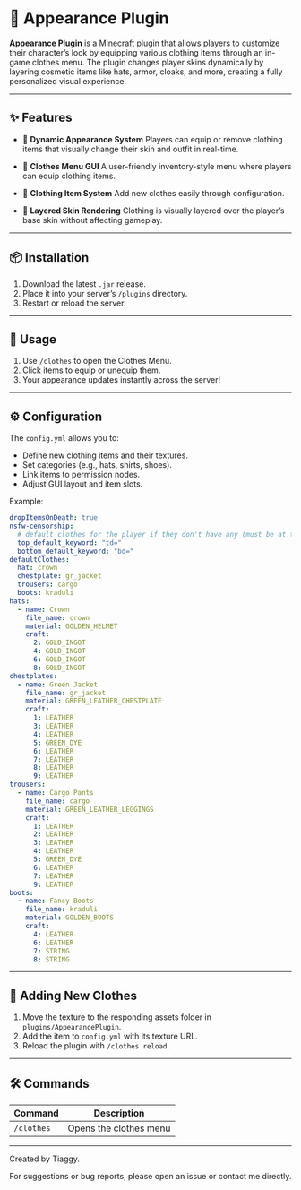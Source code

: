 # 🧥 Appearance Plugin

**Appearance Plugin** is a Minecraft plugin that allows players to customize their character’s look by equipping various clothing items through an in-game clothes menu. The plugin changes player skins dynamically by layering cosmetic items like hats, armor, cloaks, and more, creating a fully personalized visual experience.

---

## ✨ Features

* 🎨 **Dynamic Appearance System**
  Players can equip or remove clothing items that visually change their skin and outfit in real-time.

* 🧰 **Clothes Menu GUI**
  A user-friendly inventory-style menu where players can equip clothing items.

* 🧥 **Clothing Item System**
  Add new clothes easily through configuration.

* 🧍 **Layered Skin Rendering**
  Clothing is visually layered over the player’s base skin without affecting gameplay.

---

## 📦 Installation

1. Download the latest `.jar` release.
2. Place it into your server’s `/plugins` directory.
3. Restart or reload the server.

---

## 🧭 Usage

1. Use `/clothes` to open the Clothes Menu.
2. Click items to equip or unequip them.
3. Your appearance updates instantly across the server!

---

## ⚙️ Configuration

The `config.yml` allows you to:

* Define new clothing items and their textures.
* Set categories (e.g., hats, shirts, shoes).
* Link items to permission nodes.
* Adjust GUI layout and item slots.

Example:

```yaml
dropItemsOnDeath: true
nsfw-censorship:
  # default clothes for the player if they don't have any (must be at the end of the file)
  top_default_keyword: "td="
  bottom_default_keyword: "bd="
defaultClothes:
  hat: crown
  chestplate: gr_jacket
  trousers: cargo
  boots: kraduli
hats:
  - name: Crown
    file_name: crown
    material: GOLDEN_HELMET
    craft:
      2: GOLD_INGOT
      4: GOLD_INGOT
      6: GOLD_INGOT
      8: GOLD_INGOT
chestplates:
  - name: Green Jacket
    file_name: gr_jacket
    material: GREEN_LEATHER_CHESTPLATE
    craft:
      1: LEATHER
      3: LEATHER
      4: LEATHER
      5: GREEN_DYE
      6: LEATHER
      7: LEATHER
      8: LEATHER
      9: LEATHER
trousers:
  - name: Cargo Pants
    file_name: cargo
    material: GREEN_LEATHER_LEGGINGS
    craft:
      1: LEATHER
      2: LEATHER
      3: LEATHER
      4: LEATHER
      5: GREEN_DYE
      6: LEATHER
      7: LEATHER
      9: LEATHER
boots:
  - name: Fancy Boots
    file_name: kraduli
    material: GOLDEN_BOOTS
    craft:
      4: LEATHER
      6: LEATHER
      7: STRING
      8: STRING
```

---

## 🧪 Adding New Clothes

1. Move the texture to the responding assets folder in `plugins/AppearancePlugin`.
2. Add the item to `config.yml` with its texture URL.
3. Reload the plugin with `/clothes reload`.

---

## 🛠 Commands

| Command              | Description                  |
| -------------------- | ---------------------------- |
| `/clothes`           | Opens the clothes menu       |

---

Created by Tiaggy.

For suggestions or bug reports, please open an issue or contact me directly.
